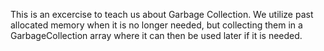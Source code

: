 This is an excercise to teach us about Garbage Collection. 
We utilize past allocated memory when it is no longer needed, but collecting them in a GarbageCollection array
where it can then be used later if it is needed.
